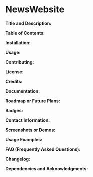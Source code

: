 # NewsWebsite

**Title and Description:**

**Table of Contents:**

**Installation:**

**Usage:**

**Contributing:**

**License:**

**Credits:**

**Documentation:**

**Roadmap or Future Plans:**

**Badges:**

**Contact Information:**

**Screenshots or Demos:**

**Usage Examples:**

**FAQ (Frequently Asked Questions):**

**Changelog:**

**Dependencies and Acknowledgments:**